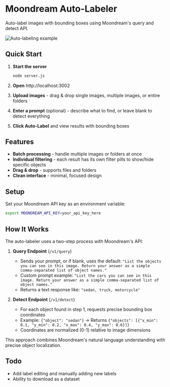 # Moondream Auto-Labeler

Auto-label images with bounding boxes using Moondream's query and detect API.

![Auto-labeling example](auto_label_example.gif)

## Quick Start

1. **Start the server**
   ```bash
   node server.js
   ```

2. **Open** http://localhost:3002

3. **Upload images** - drag & drop single images, multiple images, or entire folders

4. **Enter a prompt** (optional) - describe what to find, or leave blank to detect everything

5. **Click Auto-Label** and view results with bounding boxes

## Features

- **Batch processing** - handle multiple images or folders at once
- **Individual filtering** - each result has its own filter pills to show/hide specific objects
- **Drag & drop** - supports files and folders
- **Clean interface** - minimal, focused design

## Setup

Set your Moondream API key as an environment variable:

```bash
export MOONDREAM_API_KEY=your_api_key_here
```

## How It Works

The auto-labeler uses a two-step process with Moondream's API:

1. **Query Endpoint** (`/v1/query`)
   - Sends your prompt, or if blank, uses the default: `"List the objects you can see in this image. Return your answer as a simple comma-separated list of object names."`
   - Custom prompt example: `"List the cars you can see in this image. Return your answer as a simple comma-separated list of object names."`
   - Returns a text response like: `"sedan, truck, motorcycle"`

2. **Detect Endpoint** (`/v1/detect`) 
   - For each object found in step 1, requests precise bounding box coordinates
   - Example: `{"object": "sedan"}` → Returns `{"objects": [{"x_min": 0.1, "y_min": 0.2, "x_max": 0.4, "y_max": 0.6}]}`
   - Coordinates are normalized (0-1) relative to image dimensions

This approach combines Moondream's natural language understanding with precise object localization.

## Todo
- Add label editing and manually adding new labels
- Ability to download as a dataset